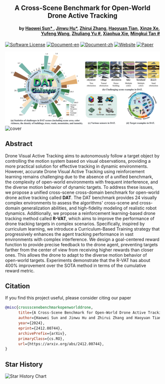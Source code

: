 <h2 align="center">A Cross-Scene Benchmark for Open-World Drone Active Tracking</h2>
<h4 align="right">
  by <a href="https://shwplus.github.io/">Haowei Sun* </a>, 
  <a href="https://fhujinwu.github.io/">Jinwu Hu*</a>, 
  <a href="https://github.com/egd060708">Zhirui Zhang</a>,
  <a href="https://github.com/scybd">Haoyuan Tian</a>, 
  <a href="https://olivessora.github.io/">Xinze Xe</a>,<br> 
  <a href="https://wang678.github.io/">Yufeng Wang</a>, 
  <a href="https://scholar.google.com/citations?user=oAUB9cQAAAAJ&hl=en">Zhuliang Yu #</a>, 
  <a href="https://scholar.google.com/citations?user=5YZ3kvoAAAAJ&hl=en&oi=ao">Xiaohua Xie</a>, 
  <a href="https://tanmingkui.github.io/">Mingkui Tan #</a>
</h4>
<!-- # A Cross-Scene Benchmark for Open-World Drone Active Tracking -->

[![Software License](https://img.shields.io/badge/license-MIT-blue)](LICENSE)
[![Document-en](https://img.shields.io/badge/doc-guide-blue)](https://dat-benchmark.tech/)
[![Document-zh](https://img.shields.io/badge/文档-指引-blue)](https://dat-benchmark.tech/zh/index.html)
[![Website](https://img.shields.io/badge/website-exhibition-blue)](https://dat-benchmark.framer.website/)
[![Paper](https://img.shields.io/badge/paper-work-blue)](https://arxiv.org/pdf/2412.00744)

![cover1](./readmeCache/cover1.png)
![cover](./readmeCache/cover.gif)

## Abstract
Drone Visual Active Tracking aims to autonomously follow a target object by controlling the motion system based on visual observations, providing a more practical solution for effective tracking in dynamic environments. However, accurate Drone Visual Active Tracking using reinforcement learning remains challenging due to the absence of a unified benchmark, the complexity of open-world environments with frequent interference, and the diverse motion behavior of dynamic targets. To address these issues, we propose a unified cross-scene cross-domain benchmark for open-world drone active tracking called **DAT**. The DAT benchmark provides 24 visually complex environments to assess the algorithms' cross-scene and cross-domain generalization abilities, and high-fidelity modeling of realistic robot dynamics. Additionally, we propose a reinforcement learning-based drone tracking method called **R-VAT**, which aims to improve the performance of drone tracking targets in complex scenarios. Specifically, inspired by curriculum learning, we introduce a Curriculum-Based Training strategy that progressively enhances the agent tracking performance in vast environments with complex interference. We design a goal-centered reward function to provide precise feedback to the drone agent, preventing targets farther from the center of view from receiving higher rewards than closer ones. This allows the drone to adapt to the diverse motion behavior of open-world targets. Experiments demonstrate that the R-VAT has about 400% improvement over the SOTA method in terms of the cumulative reward metric.


## Citation
If you find this project useful, please consider citing our paper
```bibtex
@misc{crossscenebenchmarkopenworlddrone,
      title={A Cross-Scene Benchmark for Open-World Drone Active Tracking}, 
      author={Haowei Sun and Jinwu Hu and Zhirui Zhang and Haoyuan Tian and Xinze Xie and Yufeng Wang and Zhuliang Yu and Xiaohua Xie and Mingkui Tan},
      year={2024},
      eprint={2412.00744},
      archivePrefix={arXiv},
      primaryClass={cs.RO},
      url={https://arxiv.org/abs/2412.00744}, 
}
```
## Star History

![Star History Chart](https://api.star-history.com/svg?repos=SHWplus/DAT_Benchmark&type=Date)
